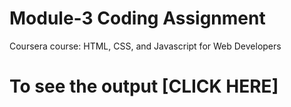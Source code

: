

# Module-3 Coding Assignment

Coursera course: HTML, CSS, and Javascript for Web Developers

# To see the output [CLICK HERE]

